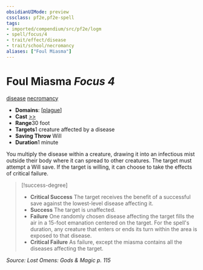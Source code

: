 ```yaml
---
obsidianUIMode: preview
cssclass: pf2e,pf2e-spell
tags:
- imported/compendium/src/pf2e/logm
- spell/focus/4
- trait/effect/disease
- trait/school/necromancy
aliases: ["Foul Miasma"]
---
```

# Foul Miasma *Focus 4*   
[disease](rules/traits/disease.md)  [necromancy](necromancy.md)  

- **Domains**: [[plague](../setting/domains.md#Plague)]
- **Cast** [>>](chapter-9-playing-the-game.md#Actions "Two-Action") 
- **Range**30 foot
- **Targets**1 creature affected by a disease
- **Saving Throw** Will
- **Duration**1 minute

You multiply the disease within a creature, drawing it into an infectious mist outside their body where it can spread to other creatures. The target must attempt a Will save. If the target is willing, it can choose to take the effects of critical failure.

> [!success-degree] 
> - **Critical Success** The target receives the benefit of a successful save against the lowest-level disease affecting it.
> - **Success** The target is unaffected.
> - **Failure** One randomly chosen disease affecting the target fills the air in a 15-foot emanation centered on the target. For the spell's duration, any creature that enters or ends its turn within the area is exposed to that disease.
> - **Critical Failure** As failure, except the miasma contains all the diseases affecting the target.

*Source: Lost Omens: Gods & Magic p. 115*